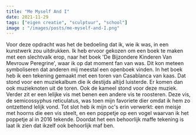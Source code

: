 ```yaml
---
title: "Me Myself And I"
date: 2021-11-29
tags: ["eigen creatie", "sculptuur", "school"]
image : "/images/posts/me-myself-and-I.png"
---
```


Voor deze opdracht was het de bedoeling dat ik, wie ik was, in een kunstwerk zou uitdrukken. Ik heb ervoor gekozen om een boek te maken met een slechtvalk erop, naar het boek 'De Bijzondere Kinderen Van Mevrouw Peregrine', waar ik op dat moment fan van was. Dit kon meteen symboliseren dat anderen mij meestal een openboek vinden. In het boek heb ik een tekening gemaakt met een toren van Casablanca van kaas. Dat stond voor een muziekalbum die ik destijds altijd luisterde. Er komen dan ook muzieknoten uit de toren. Ook de kameel stond voor deze muziek. Verder zit er een lelijke vis met benen een andere vis te roosteren. Deze vis, de semicossyphus reticulatus, was toen mijn favoriete dier omdat ik hem zo ontzettend lelijk vond. Tot slot heb ik mijn oc's erin verwerkt: een meisje met hoorns die een vis steelt, en een poppetje op een vogel waarvan ik het poppetje al in 2016 tekende. Doordat het een behoorlijk maffe tekening is laat ik zien dat ikzelf ook behoorlijk maf ben.